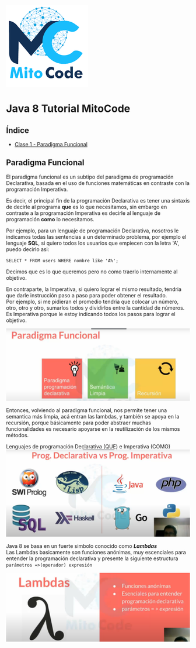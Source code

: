 ![MitoCode_logo](src/Tutorial_Java_8_MitoCode/MitoCode_logo.png)
# Java 8 Tutorial MitoCode
Índice
-
-   [Clase 1 - Paradigma Funcional](#paradigma-funcional)

## Paradigma Funcional
El paradigma funcional es un subtipo del paradigma de programación Declarativa, basada en el uso de funciones matemáticas en contraste con la programación Imperativa.

Es decir, el principal fin de la programación Declarativa es tener una sintaxis de decirle al programa **que** es lo que necesitamos, sin embargo en contraste a la programación
Imperativa es decirle al lenguaje de programación **como** lo necesitamos.

Por ejemplo, para un lenguaje de programación Declarativa, nosotros le indicamos todas las sentencias a un determinado problema, por ejemplo el lenguaje **SQL**, si quiero todos los
usuarios que empiecen con la letra 'A', puedo decirlo asi:
~~~
SELECT * FROM users WHERE nombre like 'A%';
~~~
Decimos que es lo que queremos pero no como traerlo internamente al objetivo.

En contraparte, la Imperativa, si quiero lograr el mismo resultado, tendria que darle instrucción paso a paso para poder obtener el resultado.  
Por ejemplo, si me pidieran el promedio tendria que colocar un número, otro, otro y otro, sumarlos todos y dividirlos entre la cantidad de números.  
Es Imperativa porque le estoy indicando todos los pasos para lograr el objetivo.

![01_paradigma_funcional_01](src/Tutorial_Java_8_MitoCode/01_paradigma_funcional_01.png)

Entonces, volviendo al paradigma funcional, nos permite tener una semantica más limpia, acá entran las lambdas, y también se apoya en la recursión, porque básicamente para poder
abstraer muchas funcionalidades es necesario apoyarse en la reutilización de los mismos métodos.

Lenguajes de programación Declarativa (QUE) e Imperativa (COMO)  
![01_paradigma_funcional_02](src/Tutorial_Java_8_MitoCode/01_paradigma_funcional_02.png)

Java 8 se basa en un fuerte simbolo conocido como ***Lambdas***  
Las Lambdas basicamente son funciones anónimas, muy escenciales para entender la programación declarativa y presente la siguiente estructura `parámetros =>(operador) expresión`

![01_paradigma_funcional_03](src/Tutorial_Java_8_MitoCode/01_paradigma_funcional_03.png)